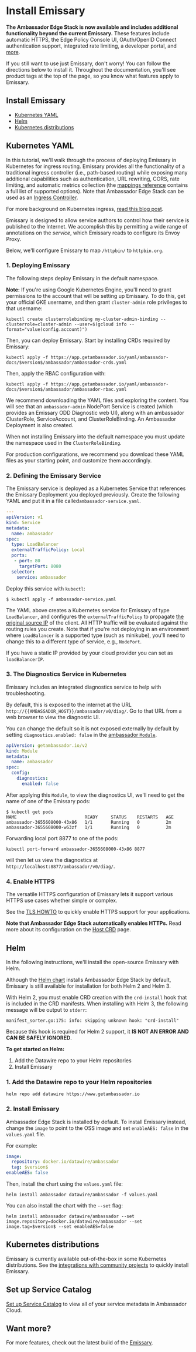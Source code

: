 # Install Emissary

**The Ambassador Edge Stack is now available and includes additional functionality beyond the current Emissary.**
These features include automatic HTTPS, the Edge Policy Console UI, OAuth/OpenID Connect authentication support, integrated rate
limiting, a developer portal, and [more](/edge-stack-faq/).

If you still want to use just Emissary, don't worry! You can follow the directions below to install it. Throughout the documentation, you'll see product tags at the top of the page, so you know what features apply to Emissary.

## Install Emissary

* [Kubernetes YAML](#kubernetes-yaml)
* [Helm](#helm)
* [Kubernetes distributions](#kubernetes-distributions)

## Kubernetes YAML

In this tutorial, we'll walk through the process of deploying Emissary in Kubernetes for ingress routing. Emissary provides all the functionality of a traditional ingress controller (i.e., path-based routing) while exposing many additional capabilities such as authentication, URL rewriting, CORS, rate limiting, and automatic metrics collection (the [mappings reference](../../using/intro-mappings) contains a full list of supported options). Note that Ambassador Edge Stack can be used as an [Ingress Controller](../../running/ingress-controller).

For more background on Kubernetes ingress, [read this blog post](https://blog.getambassador.io/kubernetes-ingress-nodeport-load-balancers-and-ingress-controllers-6e29f1c44f2d).

Emissary is designed to allow service authors to control how their service is published to the Internet. We accomplish this by permitting a wide range of annotations on the *service*, which Emissary reads to configure its Envoy Proxy.

Below, we'll configure Emissary to map `/httpbin/` to `httpbin.org`.

### 1. Deploying Emissary

The following steps deploy Emissary in the default namespace.

**Note:** If you're using Google Kubernetes Engine, you'll need to grant permissions to the account that will be setting up Emissary. To do this, get your official GKE username, and then grant `cluster-admin` role privileges to that username:

```
kubectl create clusterrolebinding my-cluster-admin-binding --clusterrole=cluster-admin --user=$(gcloud info --format="value(config.account)")
```

Then, you can deploy Emissary. Start by installing CRDs required by Emissary:

```
kubectl apply -f https://app.getambassador.io/yaml/ambassador-docs/$version$/ambassador/ambassador-crds.yaml
```

Then, apply the RBAC configuration with:

```
kubectl apply -f https://app.getambassador.io/yaml/ambassador-docs/$version$/ambassador/ambassador-rbac.yaml
```

We recommend downloading the YAML files and exploring the content. You will see that an `ambassador-admin` NodePort Service is created (which provides an Emissary ODD Diagnostic web UI), along with an ambassador ClusterRole, ServiceAccount, and ClusterRoleBinding. An Ambassador Deployment is also created.

When not installing Emissary into the default namespace you must update the namespace used in the `ClusterRoleBinding`.

For production configurations, we recommend you download these YAML files as your starting point, and customize them accordingly.

### 2. Defining the Emissary Service

The Emissary service is deployed as a Kubernetes Service that references the Emissary Deployment you deployed previously. Create the following YAML and put it in a file called`ambassador-service.yaml`.

```yaml
---
apiVersion: v1
kind: Service
metadata:
  name: ambassador
spec:
  type: LoadBalancer
  externalTrafficPolicy: Local
  ports:
   - port: 80
     targetPort: 8080
  selector:
    service: ambassador
```

Deploy this service with `kubectl`:

```
$ kubectl apply -f ambassador-service.yaml
```

The YAML above creates a Kubernetes service for Emissary of type `LoadBalancer`, and configures the `externalTrafficPolicy` to propagate [the original source IP](https://kubernetes.io/docs/tasks/access-application-cluster/create-external-load-balancer/#preserving-the-client-source-ip) of the client. All HTTP traffic will be evaluated against the routing rules you create. Note that if you're not deploying in an environment where `LoadBalancer` is a supported type (such as minikube), you'll need to change this to a different type of service, e.g., `NodePort`.

If you have a static IP provided by your cloud provider you can set as `loadBalancerIP`.

### 3. The Diagnostics Service in Kubernetes

Emissary includes an integrated diagnostics service to help with troubleshooting.

By default, this is exposed to the internet at the URL `http://{{AMBASSADOR_HOST}}/ambassador/v0/diag/`. Go to that URL from a web browser to view the diagnostic UI.

You can change the default so it is not exposed externally by default by setting `diagnostics.enabled: false` in the [ambassador `Module`](../../running/ambassador).

```yaml
apiVersion: getambassador.io/v2
kind: Module
metadata:
  name: ambassador
spec:
  config:
    diagnostics:
      enabled: false
```

After applying this `Module`, to view the diagnostics UI, we'll need to get the name of one of the Emissary pods:

```
$ kubectl get pods
NAME                          READY     STATUS    RESTARTS   AGE
ambassador-3655608000-43x86   1/1       Running   0          2m
ambassador-3655608000-w63zf   1/1       Running   0          2m
```

Forwarding local port 8877 to one of the pods:

```
kubectl port-forward ambassador-3655608000-43x86 8877
```

will then let us view the diagnostics at `http://localhost:8877/ambassador/v0/diag/`.

### 4. Enable HTTPS

The versatile HTTPS configuration of Emissary lets it support various HTTPS use cases whether simple or complex.

See the [TLS HOWTO](../../../howtos/tls-termination) to quickly enable HTTPS support for your applications.

**Note that Ambassador Edge Stack automatically enables HTTPs.** Read more about its configuration on the [Host CRD](../../running/host-crd) page.

## Helm

In the following instructions, we'll install the open-source Emissary with Helm.

Although the [Helm chart](https://github.com/emissary-ingress/emissary/tree/$branch$/charts/ambassador) installs
Ambassador Edge Stack by default, Emissary is still
available for installation for both Helm 2 and Helm 3.

With Helm 2, you must enable CRD creation with the `crd-install` hook that is
included in the CRD manifests. When installing with Helm 3, the following
message will be output to `stderr`:

```
manifest_sorter.go:175: info: skipping unknown hook: "crd-install"
```

Because this hook is required for Helm 2 support, it **IS NOT AN ERROR AND CAN BE SAFELY IGNORED**.

**To get started on Helm:**
1. Add the Datawire repo to your Helm repositories
2. Install Emissary


### 1. Add the Datawire repo to your Helm repositories

```
helm repo add datawire https://www.getambassador.io
```

### 2. Install Emissary

Ambassador Edge Stack is installed by default. To install Emissary instead,  change the `image` to point to the OSS image and set
`enableAES: false` in the `values.yaml` file.

For example:

```yaml
image:
  repository: docker.io/datawire/ambassador
  tag: $version$
enableAES: false
```

Then, install the chart using the `values.yaml` file:

```
helm install ambassador datawire/ambassador -f values.yaml
```

You can also install the chart with the `--set` flag:

```
helm install ambassador datawire/ambassador --set image.repository=docker.io/datawire/ambassador --set image.tag=$version$ --set enableAES=false
```

## Kubernetes distributions

Emissary is currently available out-of-the-box in some Kubernetes distributions.
See the [integrations with community projects](../ambassador-oss-community) to quickly install Emissary.

## Set up Service Catalog

[Set up Service Catalog](../../../tutorials/getting-started/#3-connect-your-cluster-to-ambassador-cloud) to view all of your service metadata in Ambassador Cloud.

## Want more?

For more features, check out the latest build of the [Emissary](../).
